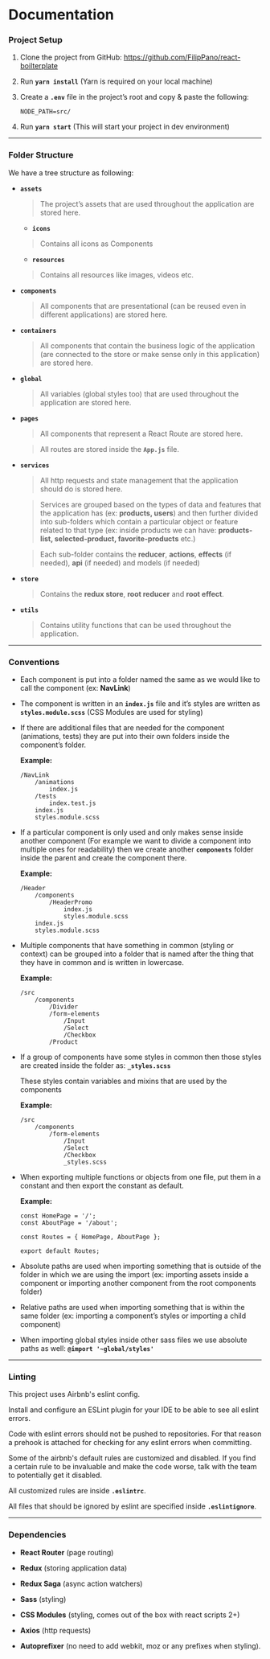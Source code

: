 # Documentation

### Project Setup

1. Clone the project from GitHub: https://github.com/FilipPano/react-boilterplate

1. Run **`yarn install`** (Yarn is required on your local machine)

1. Create a **`.env`** file in the project’s root and copy & paste the following:

    ```
    NODE_PATH=src/
    ```

1. Run **`yarn start`** (This will start your project in dev environment)

---

### Folder Structure

We have a tree structure as following:

- **`assets`**
    > The project’s assets that are used throughout the application are stored here.

    - **`icons`**
    > Contains all icons as Components

    - **`resources`**
    > Contains all resources like images, videos etc.

- **`components`**
    > All components that are presentational (can be reused even in different applications) are stored here.

- **`containers`**
    > All components that contain the business logic of the application (are connected to the store or make sense only in this application) are stored here.

- **`global`**
    > All variables (global styles too) that are used throughout the application are stored here.

- **`pages`**
    > All components that represent a React Route are stored here.
    
    > All routes are stored inside the **`App.js`** file.

- **`services`**
    > All http requests and state management that the application should do is stored here.
    
    > Services are grouped based on the types of data and features that the application has (ex: **products, users**) and then further divided into sub-folders which contain a particular object or feature related to that type (ex: inside products we can have: **products-list, selected-product, favorite-products** etc.)
     
    > Each sub-folder contains the **reducer**, **actions**, **effects** (if needed), **api** (if needed) and models (if needed)

- **`store`**
    > Contains the **redux store**, **root reducer** and **root effect**.

- **`utils`**
    > Contains utility functions that can be used throughout the application.

---

### Conventions

- Each component is put into a folder named the same as we would like to call the component (ex: **NavLink**)

- The component is written in an **`index.js`** file and it’s styles are written as **`styles.module.scss`** (CSS Modules are used for styling)

- If there are additional files that are needed for the component (animations, tests) they are put into their own folders inside the component’s folder.

    **Example:**
    ```
    /NavLink
        /animations
            index.js
        /tests
            index.test.js
        index.js
        styles.module.scss
    ```

- If a particular component is only used and only makes sense inside another component (For example we want to divide a component into multiple ones for readability) then we create another **`components`** folder inside the parent and create the component there.

    **Example:**
    ```
    /Header
        /components
            /HeaderPromo
                index.js
                styles.module.scss
        index.js
        styles.module.scss
    ```

- Multiple components that have something in common (styling or context) can be grouped into a folder that is named after the thing that they have in common and is written in lowercase.

    **Example:**
    ```
    /src
        /components
            /Divider
            /form-elements
                /Input
                /Select
                /Checkbox
            /Product
    ```

- If a group of components have some styles in common then those styles are created inside the folder as: **`_styles.scss`**

    These styles contain variables and mixins that are used by the components

    **Example:**
    ```
    /src
        /components
            /form-elements
                /Input
                /Select
                /Checkbox
                _styles.scss
    ```

- When exporting multiple functions or objects from one file, put them in a constant and then export the constant as default.

    **Example:**
    ```
    const HomePage = '/';
    const AboutPage = '/about';
    
    const Routes = { HomePage, AboutPage };
    
    export default Routes; 
    ```

- Absolute paths are used when importing something that is outside of the folder in which we are using the import (ex: importing assets inside a component or importing another component from the root components folder)

- Relative paths are used when importing something that is within the same folder (ex: importing a component’s styles or importing a child component)

- When importing global styles inside other sass files we use absolute paths as well: **`@import '~global/styles'`**

---

### Linting

This project uses Airbnb's eslint config.

Install and configure an ESLint plugin for your IDE to be able to see all eslint errors.

Code with eslint errors should not be pushed to repositories. For that reason a prehook is attached for checking for any eslint errors when committing.

Some of the airbnb's default rules are customized and disabled. If you find a certain rule to be invaluable and make the code worse, talk with the team to potentially get it disabled.

All customized rules are inside **`.eslintrc`**.

All files that should be ignored by eslint are specified inside **`.eslintignore`**.

---

### Dependencies

- **React Router** (page routing)

- **Redux** (storing application data)

- **Redux Saga** (async action watchers)

- **Sass** (styling)

- **CSS Modules** (styling, comes out of the box with react scripts 2+)

- **Axios** (http requests)

- **Autoprefixer** (no need to add webkit, moz or any prefixes when styling).
